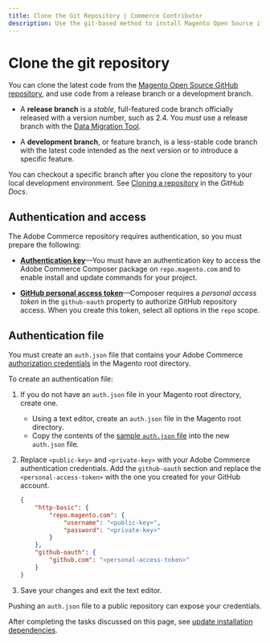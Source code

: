 ```yaml
---
title: Clone the Git Repository | Commerce Contributor
description: Use the git-based method to install Magento Open Source if you plan on contributing to the code.
---
```


# Clone the git repository

You can clone the latest code from the [Magento Open Source GitHub repository](https://github.com/magento/magento2), and use code from a release branch or a development branch.

-  A **release branch** is a _stable_, full-featured code branch officially released with a version number, such as 2.4. You _must_ use a release branch with the [Data Migration Tool](https://devdocs.magento.com/guides/v2.4/migration/bk-migration-guide.html).

-  A **development branch**, or feature branch, is a less-stable code branch with the latest code intended as the next version or to introduce a specific feature.

You can checkout a specific branch after you clone the repository to your local development environment. See [Cloning a repository](https://help.github.com/articles/cloning-a-repository-from-github/) in the _GitHub Docs_.

## Authentication and access

The Adobe Commerce repository requires authentication, so you must prepare the following:

-  **[Authentication key](https://devdocs.magento.com/guides/v2.4/install-gde/prereq/connect-auth.html)**—You must have an authentication key to access the Adobe Commerce Composer package on `repo.magento.com` and to enable install and update commands for your project.

-  **[GitHub personal access token](https://help.github.com/articles/creating-a-personal-access-token-for-the-command-line/)**—Composer requires a _personal access token_ in the `github-oauth` property to authorize GitHub repository access. When you create this token, select all options in the `repo` scope.

## Authentication file

You must create an `auth.json` file that contains your Adobe Commerce [authorization credentials](https://devdocs.magento.com/guides/v2.4/install-gde/prereq/connect-auth.html) in the Magento root directory.

To create an authentication file:

1. If you do not have an `auth.json` file in your Magento root directory, create one.

   -  Using a text editor, create an `auth.json` file in the Magento root directory.
   -  Copy the contents of the [sample `auth.json` file](https://github.com/magento/magento2/blob/2.4/auth.json.sample) into the new `auth.json` file.

1. Replace `<public-key>` and `<private-key>` with your Adobe Commerce authentication credentials. Add the `github-oauth` section and replace the `<personal-access-token>` with the one you created for your GitHub account.

   ```json
   {
       "http-basic": {
           "repo.magento.com": {
               "username": "<public-key>",
               "password": "<private-key>"
           }
       },
       "github-oauth": {
           "github.com": "<personal-access-token>"
       }
   }
   ```

1. Save your changes and exit the text editor.

<InlineAlert variant="warning" slots="text"/>

Pushing an `auth.json` file to a public repository can expose your credentials.

After completing the tasks discussed on this page, see [update installation dependencies](update-dependencies.md#update-installation-dependencies).
